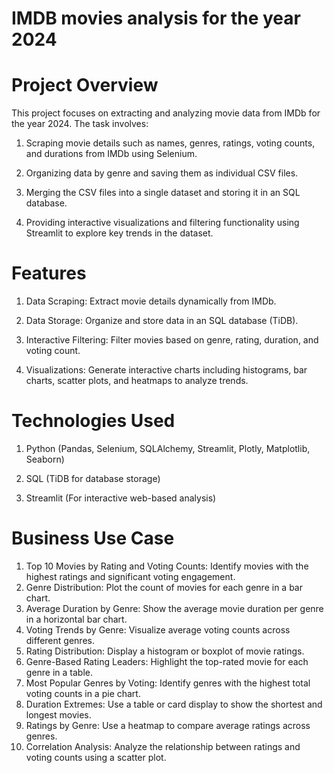 # IMDB movies analysis for the year 2024

# Project Overview
This project focuses on extracting and analyzing movie data from IMDb for the year 2024. The task involves:

1. Scraping movie details such as names, genres, ratings, voting counts, and durations from IMDb using Selenium.

2. Organizing data by genre and saving them as individual CSV files.

3. Merging the CSV files into a single dataset and storing it in an SQL database.

4. Providing interactive visualizations and filtering functionality using Streamlit to explore key trends in the dataset.

# Features
1. Data Scraping: Extract movie details dynamically from IMDb.

2. Data Storage: Organize and store data in an SQL database (TiDB).

3. Interactive Filtering: Filter movies based on genre, rating, duration, and voting count.

4. Visualizations: Generate interactive charts including histograms, bar charts, scatter plots, and heatmaps to analyze trends.

# Technologies Used
1. Python (Pandas, Selenium, SQLAlchemy, Streamlit, Plotly, Matplotlib, Seaborn)

2. SQL (TiDB for database storage)

3. Streamlit (For interactive web-based analysis)

# Business Use Case
1. Top 10 Movies by Rating and Voting Counts: Identify movies with the highest ratings and significant voting engagement.
2. Genre Distribution: Plot the count of movies for each genre in a bar chart.
3. Average Duration by Genre: Show the average movie duration per genre in a horizontal bar chart.
4. Voting Trends by Genre: Visualize average voting counts across different genres.
5. Rating Distribution: Display a histogram or boxplot of movie ratings.
6. Genre-Based Rating Leaders: Highlight the top-rated movie for each genre in a table.
7. Most Popular Genres by Voting: Identify genres with the highest total voting counts in a pie chart.
8. Duration Extremes: Use a table or card display to show the shortest and longest movies.
9. Ratings by Genre: Use a heatmap to compare average ratings across genres.
10. Correlation Analysis: Analyze the relationship between ratings and voting counts using a scatter plot.

